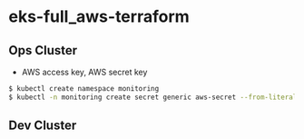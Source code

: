 # eks-full_aws-terraform 

## Ops Cluster

* AWS access key, AWS secret key

```bash
$ kubectl create namespace monitoring
$ kubectl -n monitoring create secret generic aws-secret --from-literal=AWS_KEY_ACCESS=[access key] --from-literal=AWS_KEY_SECRET=[secret key]
```

## Dev Cluster
